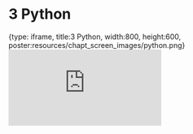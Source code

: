 # 3 Python
 
{type: iframe, title:3 Python, width:800, height:600, poster:resources/chapt_screen_images/python.png}
![](https://andrew-bortvin.github.io/pythonNotes/no_toc/python.html)
 

 
